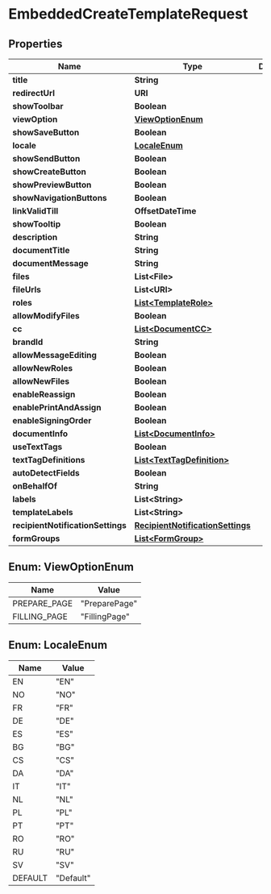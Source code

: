 

# EmbeddedCreateTemplateRequest


## Properties

| Name | Type | Description | Notes |
|------------ | ------------- | ------------- | -------------|
|**title** | **String** |  |  |
|**redirectUrl** | **URI** |  |  [optional] |
|**showToolbar** | **Boolean** |  |  [optional] |
|**viewOption** | [**ViewOptionEnum**](#ViewOptionEnum) |  |  [optional] |
|**showSaveButton** | **Boolean** |  |  [optional] |
|**locale** | [**LocaleEnum**](#LocaleEnum) |  |  [optional] |
|**showSendButton** | **Boolean** |  |  [optional] |
|**showCreateButton** | **Boolean** |  |  [optional] |
|**showPreviewButton** | **Boolean** |  |  [optional] |
|**showNavigationButtons** | **Boolean** |  |  [optional] |
|**linkValidTill** | **OffsetDateTime** |  |  [optional] |
|**showTooltip** | **Boolean** |  |  [optional] |
|**description** | **String** |  |  [optional] |
|**documentTitle** | **String** |  |  [optional] |
|**documentMessage** | **String** |  |  [optional] |
|**files** | **List&lt;File&gt;** |  |  [optional] |
|**fileUrls** | **List&lt;URI&gt;** |  |  [optional] |
|**roles** | [**List&lt;TemplateRole&gt;**](TemplateRole.md) |  |  [optional] |
|**allowModifyFiles** | **Boolean** |  |  [optional] |
|**cc** | [**List&lt;DocumentCC&gt;**](DocumentCC.md) |  |  [optional] |
|**brandId** | **String** |  |  [optional] |
|**allowMessageEditing** | **Boolean** |  |  [optional] |
|**allowNewRoles** | **Boolean** |  |  [optional] |
|**allowNewFiles** | **Boolean** |  |  [optional] |
|**enableReassign** | **Boolean** |  |  [optional] |
|**enablePrintAndAssign** | **Boolean** |  |  [optional] |
|**enableSigningOrder** | **Boolean** |  |  [optional] |
|**documentInfo** | [**List&lt;DocumentInfo&gt;**](DocumentInfo.md) |  |  [optional] |
|**useTextTags** | **Boolean** |  |  [optional] |
|**textTagDefinitions** | [**List&lt;TextTagDefinition&gt;**](TextTagDefinition.md) |  |  [optional] |
|**autoDetectFields** | **Boolean** |  |  [optional] |
|**onBehalfOf** | **String** |  |  [optional] |
|**labels** | **List&lt;String&gt;** |  |  [optional] |
|**templateLabels** | **List&lt;String&gt;** |  |  [optional] |
|**recipientNotificationSettings** | [**RecipientNotificationSettings**](RecipientNotificationSettings.md) |  |  [optional] |
|**formGroups** | [**List&lt;FormGroup&gt;**](FormGroup.md) |  |  [optional] |



## Enum: ViewOptionEnum

| Name | Value |
|---- | -----|
| PREPARE_PAGE | &quot;PreparePage&quot; |
| FILLING_PAGE | &quot;FillingPage&quot; |



## Enum: LocaleEnum

| Name | Value |
|---- | -----|
| EN | &quot;EN&quot; |
| NO | &quot;NO&quot; |
| FR | &quot;FR&quot; |
| DE | &quot;DE&quot; |
| ES | &quot;ES&quot; |
| BG | &quot;BG&quot; |
| CS | &quot;CS&quot; |
| DA | &quot;DA&quot; |
| IT | &quot;IT&quot; |
| NL | &quot;NL&quot; |
| PL | &quot;PL&quot; |
| PT | &quot;PT&quot; |
| RO | &quot;RO&quot; |
| RU | &quot;RU&quot; |
| SV | &quot;SV&quot; |
| DEFAULT | &quot;Default&quot; |



